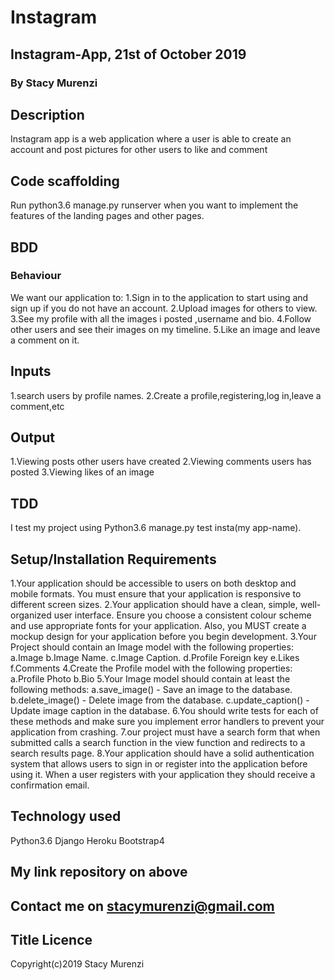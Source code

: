 # Instagram
## Instagram-App, 21st of October 2019
### By Stacy Murenzi
## Description
Instagram app is a web application where a user is able to create an account and post pictures for other users to like and comment 
## Code scaffolding
Run python3.6 manage.py runserver when you want to implement the features of the landing pages and other pages.
## BDD
### Behaviour
We want our application to:
1.Sign in to the application to start using and sign up if you do not have an account.
2.Upload images for others to view.
3.See my profile with all the images i posted ,username and bio.
4.Follow other users and see their images on my timeline.
5.Like an image and leave a comment on it.
## Inputs
1.search users by profile names.
2.Create a profile,registering,log in,leave a comment,etc
## Output 
1.Viewing posts other users have created
2.Viewing comments users has posted
3.Viewing likes of an image
## TDD
I test my project using Python3.6 manage.py test insta(my app-name).
## Setup/Installation Requirements
1.Your application should be accessible to users on both desktop and mobile formats. You must ensure that your application is responsive to different screen sizes.
2.Your application should have a clean, simple, well-organized user interface. Ensure you choose a consistent colour scheme and use appropriate fonts for your application. Also, you MUST create a mockup design for your application before you begin development.
3.Your Project should contain an Image model with the following properties:
a.Image
b.Image Name.
c.Image Caption.
d.Profile Foreign key
e.Likes
f.Comments
4.Create the Profile model with the following properties:
a.Profile Photo
b.Bio
5.Your Image model should contain at least the following methods:
a.save_image() - Save an image to the database.
b.delete_image() - Delete image from the database.
c.update_caption() - Update image caption in the database.
6.You should write tests for each of these methods and make sure you implement error handlers to prevent your application from crashing.
7.our project must have a search form that when submitted calls a search function in the view function and redirects to a search results page.
8.Your application should have a solid authentication system that allows users to sign in or register into the application before using it. When a user registers with your application they should receive a confirmation email.
## Technology used
Python3.6
Django
Heroku
Bootstrap4
## My link repository on above
## Contact me on stacymurenzi@gmail.com
## Title Licence
Copyright(c)2019 Stacy Murenzi